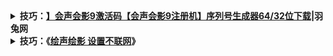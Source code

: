 <details>
    <summary>
    <b>技巧：<a href="https://www.yutu.cn/softhtml/showsoft_1948.html">】会声会影9激活码【会声会影9注册机】序列号生成器64/32位下载</a>|羽兔网</b>
     </summary> 
       <div class="desc"> <h1>会声会影9激活码【会声会影9注册机】序列号生成器</h1> <p>更新时间：2019-07-06</p> </div> </div> <div class="info-lists"> <p class="soft-infos"> <span class="s1">软件支持：64/32位</span> <span class="s2">大小：1</span> <span class="s3">系统：Win10、Win8、Win7、WinXP</span> </p> <p class="soft-infos"> <span class="s1">安全检测： <em class="save-icon"></em></span> <span class="s2">语言：中文版</span> <span class="s3">上传者：匿名用户</span> </p> <span class="usable-icon"></span> </div> <div class="d-btn-group"> <a class="btn-solid" href="#downloadAddress"> <div class="anim"></div> <span class="download-icon"></span>&nbsp;&nbsp;普通下载 </a> 
     <h3>软件简介</h3>
     <div class="soft-memo">  <p>会声会影9（Corel VideoStudio 9）永久序列/激活码如下：</p><p>VS80R22-UV260CD-ULTJ7T6-BZ45CH6</p><p>VS80R30-UV295CD-H68SKN6-FRYAD93</p><p>VS80R35-UV180CD-QVQ58U6-BZ34CH6</p><p>VS80R43-UV215CD-H78SKN6-FRYAD82</p><p>VS80R56-UV135CD-ULTJ7T6-BZ68CH6</p><p>VS81R23-UV261CD-QVQ57U6-BZ45CH6</p><p>VS81R31-UV296CD-H69SKN6-FRYAD93</p><p>VS81R36-UV181CD-QVQ59U6-BZ34CH6</p><p>VS81R44-UV216CD-H79SKN6-FRYAD82</p><p>VS81R57-UV136CD-H29SKN6-BZ69CH6</p><p><br/></p><p>会声会影9注册机使用方法及安装破解方法：</p> <p>1、首先双击安装文件夹中的setup.exe启动会声会影9的安装程序，勾选i accept the terms in the license agreement选项，再点击next。</p><p>2、点击next继续安装。</p> <p>3、选择国家，选择安装路径，建议默认安装到c盘，直接点击install now。</p><p>4、安装中，等待几分钟即可。</p><p>5、安装结束后点击finish。</p> <p>6、双击运行会声会影9桌面快捷方式，再退出会声会影9软件，启动的过程中会弹出激活提示，选择第三项register later，再点击continue按钮。</p><p>7、接着会声会影9主程序会运行，直接关掉主程序窗口</p> <p>8、然后会弹出未激活的提示框，直接点击左下方的already purchased。</p> <p>9、弹出注册界面，运行会声会影9注册机，产品选择corel videostudio ultimate 9</p><p>10、点击右下角的生成激活码按钮生成会声会影9序列号，然后复制粘贴到激活界面就行了</p><p> <span style=";font-family:宋体;font-size:14px"> </span></p><p>会声会影9下载地址：</p><p>https://zixue.3d66.com/softhtml/showsoft_1210.html </p><p> <img src="https://img.yutu.cn/ueditor/image/2018/20181204/1543893342455398.png" alt="image.png"/></p> </div> </div> <div class="other-lists-extend js_MoreDesc">展开全部&nbsp; <span class="arrow-down"></span></div> </div>  <div class="dn-address-block" id="downloadAddress"> <div class="common-header"> <div class="left-col"> <h3>下载地址</h3> </div> <div class="right-col"> <a href="https://www.yutu.cn/softhtml/downsoft_1948.html" class="more">更多></a> </div> </div> <div class="dowload-address-wrap"> <p>高速下载地址：</p> <a href="https://www.yutu.cn/softhtml/downsoft_1948.html" title="高速下载地址" target="_blank" class="solid-btn"> <div class="anim"></div> <span class="dn-icon1"></span>高速下载地址 </a> <p>其他下载地址：</p> <div class="other-dn-block"> <div class="addr-group"> <a href="https://www.yutu.cn/softhtml/downsoft_1948.html" target="_blank" title="下载地址"> <span class="dn-icon2"><i></i> </span>移动下载地址</a> <a href="https://www.yutu.cn/softhtml/downsoft_1948.html" target="_blank" title="下载地址"> <span class="dn-icon2"><i></i> </span>联通下载地址</a> <a href="https://www.yutu.cn/softhtml/downsoft_1948.html" target="_blank" title="下载地址"> <span class="dn-icon2"><i></i> </span>电信下载地址</a> <a href="https://www.yutu.cn/softhtml/downsoft_1948.html" target="_blank" title="下载地址"> <span class="dn-icon2"><i></i> </span>迅雷下载地址</a> <a href="https://www.yutu.cn/softhtml/downsoft_1948.html" target="_blank" title="下载地址"> <span class="dn-icon2"><i></i> </span>网盘下载地址</a> <a href="https://www.yutu.cn/softhtml/downsoft_1948.html" target="_blank" title="下载地址"> <span class="dn-icon2"><i></i> </span>云盘下载地址</a> <a href="https://www.yutu.cn/softhtml/downsoft_1948.html" target="_blank" title="下载地址"> <span class="dn-icon2"><i></i> </span>本地下载地址</a> <a href="https://www.yutu.cn/softhtml/downsoft_1948.html" target="_blank" title="下载地址"> <span class="dn-icon2"><i></i> </span>其他下载地址</a> </div>
</details>

<details>
    <summary>
    <b>技巧：《<a href="https://www.cnblogs.com/lhuser/p/10101891.html">绘声绘影 设置不联网</a>》</b>
     </summary> </br>
      <p><span style="font-size: x-large"><span style="color: rgba(255, 0, 0, 1)">前言</span>：很多朋友安装完会声会影X10正式版，发现启动速度比之前版本都慢得多，甚至比X9.5还要慢，这是什么原因呢？</span><br><br><span style="font-size: x-large"><span style="color: rgba(255, 0, 0, 1)">分析</span>：使用了会声会影X10之后，大家不难发现会声会影X10比之前版本都增加了一个“欢迎”界面，官方称之为“欢迎书(英文版里写的是welcome book)”，里面都是一些需要付费使用的模板、素材之类的；另外从会声会影X9.3版本开始增加的2个付费音乐库，在X10中依然存在。因此，楼主大胆推测<span style="color: rgba(153, 50, 204, 1)">会声会影X10启动缓慢的主要原因是联网加载在线收费项目</span>，而这些在线项目的加载需要连接到国外服务器，所以势必会影响会声会影启动速度。实际测试的结果，证明楼主的推测完全正确，屏蔽联网后，“欢迎”界面不会再显示，2个收费音乐库也会消失，启动速度快很多，此外，屏蔽联网还可以解决会声会影X9.7及会声会影X10卡顿问题。请继续往下看。</span><br><br><span style="font-size: x-large"><span style="color: rgba(255, 0, 0, 1)">解决思路</span>：利用系统自带的防火墙来屏蔽会声会影联网，或者使用hosts屏蔽联网加载收费项目。</span><span style="font-size: x-large"><br></span><br><span style="font-size: x-large"><span style="color: rgba(255, 0, 0, 1)">具体方法</span>：</span><br><br><span style="font-size: x-large">提醒：请确保至少打开过会声会影一次，并已经在邮箱注册界面填写了邮箱，才能使用下面的方法。</span><br><br></p>
<div align="center"><span style="font-size: xx-large"><span style="color: rgba(255, 0, 0, 1)"><span>方法一：通过设置防火墙出站规则禁止会声会影联网</span></span></span></div>
<p>
<br><span style="font-size: x-large">1、以win10系统为例，按下 win键 + R键，调出运行，输入WF.msc，然后回车。</span><span style="font-size: x-large"><br></span><br><span style="font-size: x-large"><img id="aimg_210629" class="zoom" src="http://www.dvedit.cn/data/attachment/forum/201702/07/220256vskx86ayuks96cfb.jpg" alt="" width="417">&nbsp;</span><span style="font-size: x-large"><span style="font-size: x-large"><br></span></span></p>
<div align="center">
<div align="left"><img id="aimg_210630" class="zoom" src="http://www.dvedit.cn/data/attachment/forum/201702/07/220257koni4f3285f4v4dg.jpg" alt="" width="399"></div>
</div>
<p>
<span style="font-size: x-large">2、点击左侧栏的出站规则，然后可以看到右侧的“新建规则”按钮，点击它</span><br><span style="font-size: x-large"><img id="aimg_210631" class="zoom" src="http://www.dvedit.cn/data/attachment/forum/201702/07/220259sr3653pa3e527aeq.jpg" alt="" width="700">&nbsp;</span><br><span style="font-size: x-large">3、弹出下图所示的窗口，直接点击下一步</span><br><img id="aimg_210632" class="zoom" src="http://www.dvedit.cn/data/attachment/forum/201702/07/220259h06jj6mmjj6ym6o7.jpg" alt="" width="700">&nbsp;<br><span style="font-size: x-large">4、</span><span style="font-size: x-large">弹出下图所示的窗口，点击“浏览”，定位到会声会影X10安装目录下</span><br><img id="aimg_210633" class="zoom" src="http://www.dvedit.cn/data/attachment/forum/201702/07/220301faf9vtoofara66k6.jpg" alt="" width="700">&nbsp;<br><span style="font-size: x-large">5、选择会声会影主程序（vstudio.exe），然后点击“打开”</span><br><img id="aimg_210634" class="zoom" src="http://www.dvedit.cn/data/attachment/forum/201702/07/220303dxbqtwzelzrt12qw.jpg" alt="" width="669">&nbsp;<br><span style="font-size: x-large">6、这个时候，会声会影主程序就被添加进来了，继续“下一步”</span><br><img id="aimg_210635" class="zoom" src="http://www.dvedit.cn/data/attachment/forum/201702/07/220305bfwngirwrw8arjc7.jpg" alt="" width="700">&nbsp;<br><span style="font-size: x-large">7、弹出下图所示的窗口，默认勾选“阻止连接”，也就是阻止选择的exe程序联网。继续“下一步”</span><br><img id="aimg_210636" class="zoom" src="http://www.dvedit.cn/data/attachment/forum/201702/07/220306jiv5mjzj5vy5v1yi.jpg" alt="" width="700">&nbsp;<br><span style="font-size: x-large">8、</span><span style="font-size: x-large">弹出下图所示的窗口，默认3个都是勾选的，不用管他，继续“下一步”</span><br><img id="aimg_210637" class="zoom" src="http://www.dvedit.cn/data/attachment/forum/201702/07/220316stfwvbwqvwbvz0b5.jpg" alt="" width="700">&nbsp;<br><span style="font-size: x-large">9、</span><span style="font-size: x-large">弹出下图所示的窗口，在名称里输入“会声会影X10”，当然你也可以输入其他任意名称，无所谓的；描述里可以不用填写，输入完成后，点击“完成”按钮</span><br><img id="aimg_210638" class="zoom" src="http://www.dvedit.cn/data/attachment/forum/201702/07/220317t7g10sapo7hzc3g0.jpg" alt="" width="700">&nbsp;<br><span style="font-size: x-large">10、这样就大功告成，这个时候就把会声会影主程序添加到了防火墙出站规则里，这样的话，会声会影就不能联网了。</span><br><img id="aimg_210639" class="zoom" src="http://www.dvedit.cn/data/attachment/forum/201702/07/220318ws19un727h7o7711.jpg" alt="" width="700">&nbsp;<br><span style="font-size: x-large">11、可以重复上述操作，会声会影安装目录下的其他的exe程序</span><span style="font-size: x-large">也添加进来</span><br><img id="aimg_210640" class="zoom" src="http://www.dvedit.cn/data/attachment/forum/201702/07/220321figsahfmumgnlq7i.jpg" alt="" width="700">&nbsp;</p>
<div align="center"><span style="font-size: xx-large"><span style="color: rgba(255, 0, 0, 1)">&nbsp;</span></span></div>
<div align="center"><span style="font-size: xx-large"><span style="color: rgba(255, 0, 0, 1)"><span>方法二、直接添加hosts条目来屏蔽联网项目</span></span></span></div>
<div align="center"><span style="font-size: xx-large"><span style="color: rgba(255, 0, 0, 1)">&nbsp;</span></span></div>
<p>
<br><span style="font-size: x-large">1、定位到 C:\Windows\System32\drivers\etc 目录下，找到hosts文件，把它复制到桌面上</span><br><img id="aimg_210641" class="zoom" src="http://www.dvedit.cn/data/attachment/forum/201702/07/222649v38x7ss3ewjjmh78.jpg" alt="" width="547">&nbsp;<br><span style="font-size: x-large">2、用记事本打开已经复制到桌面的hosts文件，可以看到下图所示的内容</span><br><img id="aimg_210642" class="zoom" src="http://www.dvedit.cn/data/attachment/forum/201702/07/222650momjjlmms2jtyzko.jpg" alt="" width="700">&nbsp;<br><span style="font-size: x-large">3、在hosts里添加以下内容，添加后，注意保存，参考下面的截图</span></p>
<div class="quote">
<blockquote><span style="font-size: large">127.0.0.1&nbsp;&nbsp;ipm.corel.com</span><br><span style="font-size: large">127.0.0.1&nbsp;&nbsp;mc.corel.com</span><br><span style="font-size: large">127.0.0.1&nbsp;&nbsp;content.corel.com</span><br><span style="font-size: large">127.0.0.1&nbsp;&nbsp;65.200.22.154</span><br><span style="font-size: large">127.0.0.1&nbsp;&nbsp;65.200.22.99</span><br><span style="font-size: large">127.0.0.1&nbsp;&nbsp;ipp.corel.com</span><br><span style="font-size: large">127.0.0.1&nbsp;&nbsp;secure.ipp.corel.com</span></blockquote>
</div>
<p>
<br><span style="font-size: x-large"><img id="aimg_210643" class="zoom" src="http://www.dvedit.cn/data/attachment/forum/201702/07/222653a8lt77iakkani9k8.jpg" alt="" width="700">&nbsp;<br>4、将修改后的hosts文件，复制，粘贴并替换掉</span><span style="font-size: x-large">C:\Windows\System32\drivers\etc目录下的原文件，360会拦截，请放行，具体的看下面的截图</span><br><img id="aimg_210644" class="zoom" src="http://www.dvedit.cn/data/attachment/forum/201702/07/222654ox3jzkf5tawojvvd.jpg" alt="" width="533">&nbsp;<br><img id="aimg_210645" class="zoom" src="http://www.dvedit.cn/data/attachment/forum/201702/07/222655yswlss6dormskfss.jpg" alt="" width="635">&nbsp;<br><img id="aimg_210646" class="zoom" src="http://www.dvedit.cn/data/attachment/forum/201702/07/222656ci592w9wkfg2hbew.jpg" alt="" width="600">&nbsp;<br><span style="color: rgba(255, 0, 0, 1)"><br></span></p>
<div class="quote">
<blockquote><span style="font-size: large"><span style="color: rgba(255, 0, 0, 1)">有朋友可能会说，添加防火墙规则和修改hosts都很麻烦，有没有更简单的方法？</span></span></blockquote>
</div>
</details>
